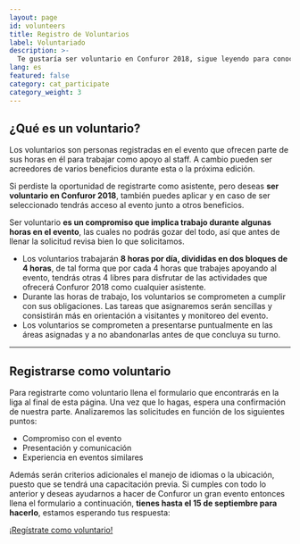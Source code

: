 ```yaml
---
layout: page
id: volunteers
title: Registro de Voluntarios
label: Voluntariado
description: >-
  Te gustaría ser voluntario en Confuror 2018, sigue leyendo para conocer los detalles.
lang: es
featured: false
category: cat_participate
category_weight: 3
---
```


## ¿Qué es un voluntario?

Los voluntarios son personas registradas en el evento que ofrecen parte de sus horas en él para trabajar como apoyo al staff. A cambio pueden ser acreedores de varios beneficios durante esta o la próxima edición.

Si perdiste la oportunidad de registrarte como asistente, pero deseas **ser voluntario en Confuror 2018**, también puedes aplicar y en caso de ser seleccionado tendrás acceso al evento junto a otros beneficios.

Ser voluntario **es un compromiso que implica trabajo durante algunas horas en el evento**, las cuales no podrás gozar del todo, así que antes de llenar la solicitud revisa bien lo que solicitamos.

- Los voluntarios trabajarán **8 horas por día, divididas en dos bloques de 4 horas**, de tal forma que por cada 4 horas que trabajes apoyando al evento, tendrás otras 4 libres para disfrutar de las actividades que ofrecerá Confuror 2018 como cualquier asistente.
- Durante las horas de trabajo, los voluntarios se comprometen a cumplir con sus obligaciones. Las tareas que asignaremos serán sencillas y consistirán más en orientación a visitantes y monitoreo del evento.
- Los voluntarios se comprometen a presentarse puntualmente en las áreas asignadas y a no abandonarlas antes de que concluya su turno.

---

## Registrarse como voluntario

Para registrarte como voluntario llena el formulario que encontrarás en la liga al final de esta página. Una vez que lo hagas, espera una confirmación de nuestra parte. Analizaremos las solicitudes en función de los siguientes puntos:

- Compromiso con el evento
- Presentación y comunicación
- Experiencia en eventos similares

Además serán criterios adicionales el manejo de idiomas o la ubicación, puesto que se tendrá una capacitación previa. Si cumples con todo lo anterior y deseas ayudarnos a hacer de Confuror un gran evento entonces llena el formulario a continuación, **tienes hasta el 15 de septiembre para hacerlo**, estamos esperando tus respuesta:

<div class="registration__form-button-container">
  <a href="https://goo.gl/forms/bbtEMAdwNcfCJj5q2" class="registration__form-button" target="_blank">¡Regístrate como voluntario!</a>
</div>

